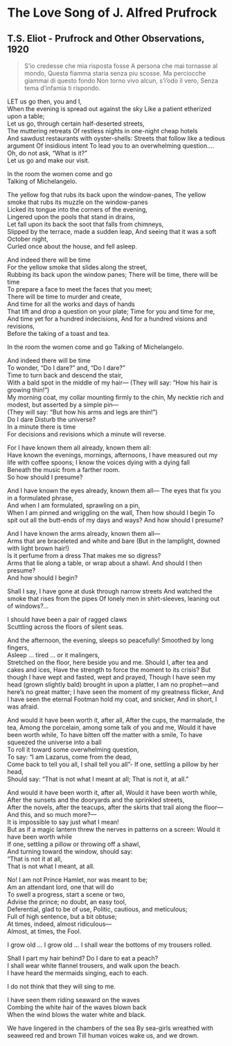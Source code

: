 # The Love Song of J. Alfred Prufrock
## T.S. Eliot - Prufrock and Other Observations, 1920
 
>    S’io credesse che mia risposta fosse
	A persona che mai tornasse al mondo,
	Questa fiamma staria senza piu scosse.
	Ma perciocche giammai di questo fondo
	Non torno vivo alcun, s’i’odo il vero,
	Senza tema d’infamia ti rispondo.
 
LET us go then, you and I,	
When the evening is spread out against the sky
Like a patient etherized upon a table;	
Let us go, through certain half-deserted streets,	
The muttering retreats
Of restless nights in one-night cheap hotels	
And sawdust restaurants with oyster-shells:	
Streets that follow like a tedious argument	
Of insidious intent	
To lead you to an overwhelming question….
Oh, do not ask, “What is it?”	
Let us go and make our visit.	
 
In the room the women come and go	
Talking of Michelangelo.	
 
The yellow fog that rubs its back upon the window-panes,
The yellow smoke that rubs its muzzle on the window-panes	
Licked its tongue into the corners of the evening,	
Lingered upon the pools that stand in drains,	
Let fall upon its back the soot that falls from chimneys,	
Slipped by the terrace, made a sudden leap,
And seeing that it was a soft October night,	
Curled once about the house, and fell asleep.	
 
And indeed there will be time	
For the yellow smoke that slides along the street,	
Rubbing its back upon the window panes;
There will be time, there will be time	
To prepare a face to meet the faces that you meet;	
There will be time to murder and create,	
And time for all the works and days of hands	
That lift and drop a question on your plate;
Time for you and time for me,	
And time yet for a hundred indecisions,	
And for a hundred visions and revisions,	
Before the taking of a toast and tea.	
 
In the room the women come and go
Talking of Michelangelo.	
 
And indeed there will be time	
To wonder, “Do I dare?” and, “Do I dare?”	
Time to turn back and descend the stair,	
With a bald spot in the middle of my hair—
(They will say: “How his hair is growing thin!”)	
My morning coat, my collar mounting firmly to the chin,	
My necktie rich and modest, but asserted by a simple pin—	
(They will say: “But how his arms and legs are thin!”)	
Do I dare
Disturb the universe?	
In a minute there is time	
For decisions and revisions which a minute will reverse.	
 
For I have known them all already, known them all:	
Have known the evenings, mornings, afternoons,
I have measured out my life with coffee spoons;	
I know the voices dying with a dying fall	
Beneath the music from a farther room.	
  So how should I presume?	
 
And I have known the eyes already, known them all—
The eyes that fix you in a formulated phrase,	
And when I am formulated, sprawling on a pin,	
When I am pinned and wriggling on the wall,	
Then how should I begin	
To spit out all the butt-ends of my days and ways?
  And how should I presume?	
 
And I have known the arms already, known them all—	
Arms that are braceleted and white and bare	
(But in the lamplight, downed with light brown hair!)	
Is it perfume from a dress
That makes me so digress?	
Arms that lie along a table, or wrap about a shawl.	
  And should I then presume?	
  And how should I begin?
	
Shall I say, I have gone at dusk through narrow streets	
And watched the smoke that rises from the pipes	
Of lonely men in shirt-sleeves, leaning out of windows?…	
 
I should have been a pair of ragged claws	
Scuttling across the floors of silent seas.
	
And the afternoon, the evening, sleeps so peacefully!
Smoothed by long fingers,	
Asleep … tired … or it malingers,	
Stretched on the floor, here beside you and me.	
Should I, after tea and cakes and ices,	
Have the strength to force the moment to its crisis?
But though I have wept and fasted, wept and prayed,	
Though I have seen my head (grown slightly bald) brought in upon a platter,	
I am no prophet—and here’s no great matter;	
I have seen the moment of my greatness flicker,	
And I have seen the eternal Footman hold my coat, and snicker,
And in short, I was afraid.	
 
And would it have been worth it, after all,	
After the cups, the marmalade, the tea,	
Among the porcelain, among some talk of you and me,	
Would it have been worth while,
To have bitten off the matter with a smile,	
To have squeezed the universe into a ball	
To roll it toward some overwhelming question,	
To say: “I am Lazarus, come from the dead,	
Come back to tell you all, I shall tell you all”-
If one, settling a pillow by her head,	
  Should say: “That is not what I meant at all;	
  That is not it, at all.”	
 
And would it have been worth it, after all,	
Would it have been worth while,
After the sunsets and the dooryards and the sprinkled streets,	
After the novels, after the teacups, after the skirts that trail along the floor—	
And this, and so much more?—	
It is impossible to say just what I mean!	
But as if a magic lantern threw the nerves in patterns on a screen:
Would it have been worth while	
If one, settling a pillow or throwing off a shawl,	
And turning toward the window, should say:	
  “That is not it at all,	
  That is not what I meant, at all.

No! I am not Prince Hamlet, nor was meant to be;	
Am an attendant lord, one that will do	
To swell a progress, start a scene or two,	
Advise the prince; no doubt, an easy tool,	
Deferential, glad to be of use,
Politic, cautious, and meticulous;	
Full of high sentence, but a bit obtuse;	
At times, indeed, almost ridiculous—	
Almost, at times, the Fool.	
 
I grow old … I grow old …
I shall wear the bottoms of my trousers rolled.	
 
Shall I part my hair behind? Do I dare to eat a peach?	
I shall wear white flannel trousers, and walk upon the beach.	
I have heard the mermaids singing, each to each.	
 
I do not think that they will sing to me.
 
I have seen them riding seaward on the waves	
Combing the white hair of the waves blown back	
When the wind blows the water white and black.	
 
We have lingered in the chambers of the sea	
By sea-girls wreathed with seaweed red and brown
Till human voices wake us, and we drown.
